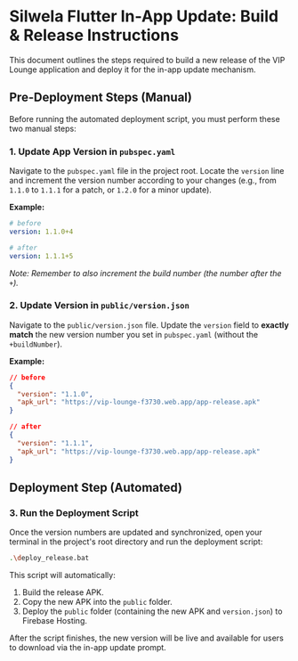 # Silwela Flutter In-App Update: Build & Release Instructions

This document outlines the steps required to build a new release of the VIP Lounge application and deploy it for the in-app update mechanism.

## Pre-Deployment Steps (Manual)

Before running the automated deployment script, you must perform these two manual steps:

### 1. Update App Version in `pubspec.yaml`

Navigate to the `pubspec.yaml` file in the project root. Locate the `version` line and increment the version number according to your changes (e.g., from `1.1.0` to `1.1.1` for a patch, or `1.2.0` for a minor update).

**Example:**
```yaml
# before
version: 1.1.0+4

# after
version: 1.1.1+5
```
*Note: Remember to also increment the build number (the number after the `+`).*

### 2. Update Version in `public/version.json`

Navigate to the `public/version.json` file. Update the `version` field to **exactly match** the new version number you set in `pubspec.yaml` (without the `+buildNumber`).

**Example:**
```json
// before
{
  "version": "1.1.0",
  "apk_url": "https://vip-lounge-f3730.web.app/app-release.apk"
}

// after
{
  "version": "1.1.1",
  "apk_url": "https://vip-lounge-f3730.web.app/app-release.apk"
}
```

## Deployment Step (Automated)

### 3. Run the Deployment Script

Once the version numbers are updated and synchronized, open your terminal in the project's root directory and run the deployment script:

```bash
.\deploy_release.bat
```

This script will automatically:
1.  Build the release APK.
2.  Copy the new APK into the `public` folder.
3.  Deploy the `public` folder (containing the new APK and `version.json`) to Firebase Hosting.

After the script finishes, the new version will be live and available for users to download via the in-app update prompt.
